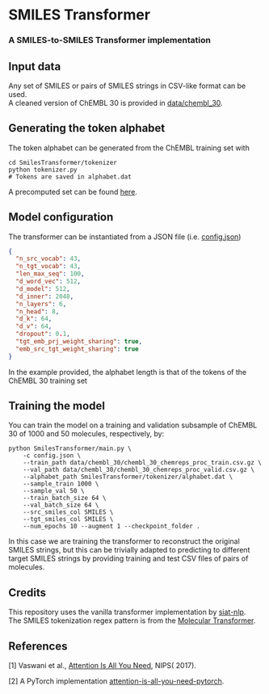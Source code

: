 # SMILES Transformer

### A SMILES-to-SMILES Transformer implementation

## Input data

Any set of SMILES or pairs of SMILES strings in CSV-like format can be used.  
A cleaned version of ChEMBL 30 is provided in [data/chembl_30](/data/chembl_30).

## Generating the token alphabet

The token alphabet can be generated from the ChEMBL training set with

```console
cd SmilesTransformer/tokenizer
python tokenizer.py
# Tokens are saved in alphabet.dat
```

A precomputed set can be found [here](/SmilesTransformer/tokenizer/alphabet.dat).

## Model configuration
The transformer can be instantiated from a JSON file (i.e. [config.json](config.json))
```json
{
  "n_src_vocab": 43,
  "n_tgt_vocab": 43,
  "len_max_seq": 100,
  "d_word_vec": 512,
  "d_model": 512,
  "d_inner": 2048,
  "n_layers": 6,
  "n_head": 8,
  "d_k": 64,
  "d_v": 64,
  "dropout": 0.1,
  "tgt_emb_prj_weight_sharing": true,
  "emb_src_tgt_weight_sharing": true
}
```
In the example provided, the alphabet length is that of the tokens of the ChEMBL 30 training set

## Training the model

You can train the model on a training and validation subsample of ChEMBL 30 of 1000 and 50 molecules, respectively, by:

```console
python SmilesTransformer/main.py \
    -c config.json \
    --train_path data/chembl_30/chembl_30_chemreps_proc_train.csv.gz \
    --val_path data/chembl_30/chembl_30_chemreps_proc_valid.csv.gz \
    --alphabet_path SmilesTransformer/tokenizer/alphabet.dat \
    --sample_train 1000 \
    --sample_val 50 \
    --train_batch_size 64 \
    --val_batch_size 64 \
    --src_smiles_col SMILES \
    --tgt_smiles_col SMILES \
    --num_epochs 10 --augment 1 --checkpoint_folder .
```

In this case we are training the transformer to reconstruct the original SMILES strings,
but this can be trivially adapted to predicting to different target SMILES strings by
providing training and test CSV files of pairs of molecules.

## Credits

This repository uses the vanilla transformer implementation
by [siat-nlp](https://github.com/siat-nlp/transformer-pytorch).  
The SMILES tokenization regex pattern is from
the [Molecular Transformer](https://github.com/pschwllr/MolecularTransformer).

## References

[1] Vaswani et al., [Attention Is All You Need](http://papers.nips.cc/paper/7181-attention-is-all-you-need.pdf), NIPS(
2017).

[2] A PyTorch
implementation [attention-is-all-you-need-pytorch](https://github.com/jadore801120/attention-is-all-you-need-pytorch).